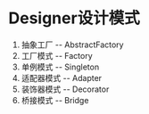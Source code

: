 # Designer设计模式
1. 抽象工厂 -- AbstractFactory
2. 工厂模式 -- Factory
3. 单例模式 -- Singleton
4. 适配器模式  -- Adapter
5. 装饰器模式  -- Decorator
6. 桥接模式   -- Bridge

